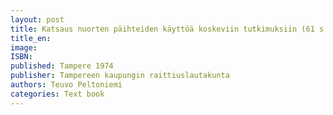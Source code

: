 ```yaml
---
layout: post
title: Katsaus nuorten päihteiden käyttöä koskeviin tutkimuksiin (61 s.)
title_en:  
image: 
ISBN: 
published: Tampere 1974  
publisher: Tampereen kaupungin raittiuslautakunta
authors: Teuvo Peltoniemi
categories: Text book
---
```

